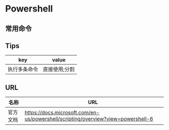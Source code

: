 # Powershell

## 常用命令

## Tips

| key          | value         |
|--------------|---------------|
| 执行多条命令 | 直接使用;分割 |

## URL

| 名称     | URL                                                                              |
|--------|----------------------------------------------------------------------------------|
| 官方文档 | https://docs.microsoft.com/en-us/powershell/scripting/overview?view=powershell-6 |

